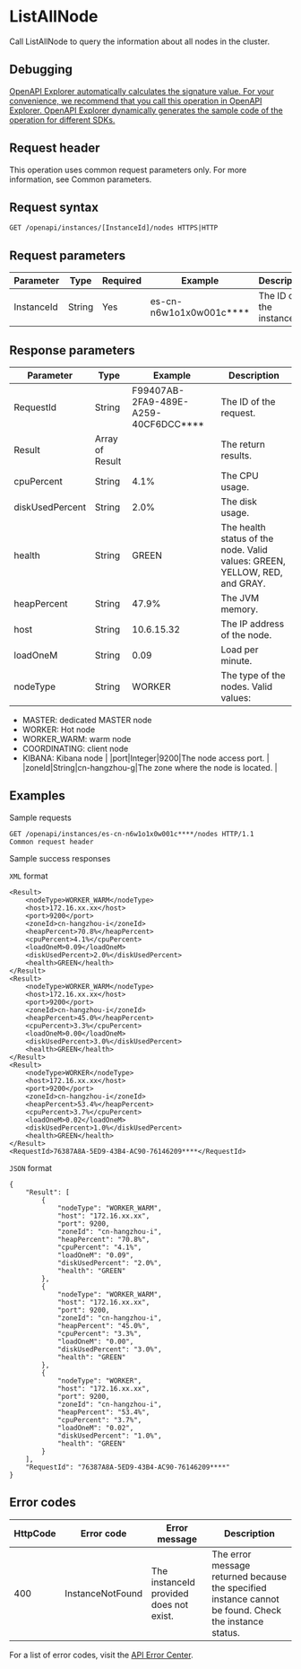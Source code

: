 # ListAllNode

Call ListAllNode to query the information about all nodes in the cluster.

## Debugging

[OpenAPI Explorer automatically calculates the signature value. For your convenience, we recommend that you call this operation in OpenAPI Explorer. OpenAPI Explorer dynamically generates the sample code of the operation for different SDKs.](https://api.aliyun.com/#product=elasticsearch&api=ListAllNode&type=ROA&version=2017-06-13)

## Request header

This operation uses common request parameters only. For more information, see Common parameters.

## Request syntax

```
GET /openapi/instances/[InstanceId]/nodes HTTPS|HTTP
```

## Request parameters

|Parameter|Type|Required|Example|Description|
|---------|----|--------|-------|-----------|
|InstanceId|String|Yes|es-cn-n6w1o1x0w001c\*\*\*\*|The ID of the instance. |

## Response parameters

|Parameter|Type|Example|Description|
|---------|----|-------|-----------|
|RequestId|String|F99407AB-2FA9-489E-A259-40CF6DCC\*\*\*\*|The ID of the request. |
|Result|Array of Result| |The return results. |
|cpuPercent|String|4.1%|The CPU usage. |
|diskUsedPercent|String|2.0%|The disk usage. |
|health|String|GREEN|The health status of the node. Valid values: GREEN, YELLOW, RED, and GRAY. |
|heapPercent|String|47.9%|The JVM memory. |
|host|String|10.6.15.32|The IP address of the node. |
|loadOneM|String|0.09|Load per minute. |
|nodeType|String|WORKER|The type of the nodes. Valid values:

-   MASTER: dedicated MASTER node
-   WORKER: Hot node
-   WORKER\_WARM: warm node
-   COORDINATING: client node
-   KIBANA: Kibana node |
|port|Integer|9200|The node access port. |
|zoneId|String|cn-hangzhou-g|The zone where the node is located. |

## Examples

Sample requests

```
GET /openapi/instances/es-cn-n6w1o1x0w001c****/nodes HTTP/1.1
Common request header
```

Sample success responses

`XML` format

```
<Result>
    <nodeType>WORKER_WARM</nodeType>
    <host>172.16.xx.xx</host>
    <port>9200</port>
    <zoneId>cn-hangzhou-i</zoneId>
    <heapPercent>70.8%</heapPercent>
    <cpuPercent>4.1%</cpuPercent>
    <loadOneM>0.09</loadOneM>
    <diskUsedPercent>2.0%</diskUsedPercent>
    <health>GREEN</health>
</Result>
<Result>
    <nodeType>WORKER_WARM</nodeType>
    <host>172.16.xx.xx</host>
    <port>9200</port>
    <zoneId>cn-hangzhou-i</zoneId>
    <heapPercent>45.0%</heapPercent>
    <cpuPercent>3.3%</cpuPercent>
    <loadOneM>0.00</loadOneM>
    <diskUsedPercent>3.0%</diskUsedPercent>
    <health>GREEN</health>
</Result>
<Result>
    <nodeType>WORKER</nodeType>
    <host>172.16.xx.xx</host>
    <port>9200</port>
    <zoneId>cn-hangzhou-i</zoneId>
    <heapPercent>53.4%</heapPercent>
    <cpuPercent>3.7%</cpuPercent>
    <loadOneM>0.02</loadOneM>
    <diskUsedPercent>1.0%</diskUsedPercent>
    <health>GREEN</health>
</Result>
<RequestId>76387A8A-5ED9-43B4-AC90-76146209****</RequestId>
```

`JSON` format

```
{
    "Result": [
        {
            "nodeType": "WORKER_WARM",
            "host": "172.16.xx.xx",
            "port": 9200,
            "zoneId": "cn-hangzhou-i",
            "heapPercent": "70.8%",
            "cpuPercent": "4.1%",
            "loadOneM": "0.09",
            "diskUsedPercent": "2.0%",
            "health": "GREEN"
        },
        {
            "nodeType": "WORKER_WARM",
            "host": "172.16.xx.xx",
            "port": 9200,
            "zoneId": "cn-hangzhou-i",
            "heapPercent": "45.0%",
            "cpuPercent": "3.3%",
            "loadOneM": "0.00",
            "diskUsedPercent": "3.0%",
            "health": "GREEN"
        },
        {
            "nodeType": "WORKER",
            "host": "172.16.xx.xx",
            "port": 9200,
            "zoneId": "cn-hangzhou-i",
            "heapPercent": "53.4%",
            "cpuPercent": "3.7%",
            "loadOneM": "0.02",
            "diskUsedPercent": "1.0%",
            "health": "GREEN"
        }
    ],
    "RequestId": "76387A8A-5ED9-43B4-AC90-76146209****"
}
```

## Error codes

|HttpCode|Error code|Error message|Description|
|--------|----------|-------------|-----------|
|400|InstanceNotFound|The instanceId provided does not exist.|The error message returned because the specified instance cannot be found. Check the instance status.|

For a list of error codes, visit the [API Error Center](https://error-center.alibabacloud.com/status/product/elasticsearch).

